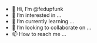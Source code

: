 - 👋 Hi, I’m @fedupfunk
- 👀 I’m interested in ...
- 🌱 I’m currently learning ...
- 💞️ I’m looking to collaborate on ...
- 📫 How to reach me ...

<!---
fedupfunk/fedupfunk is a ✨ special ✨ repository because its `README.md` (this file) appears on your GitHub profile.
You can click the Preview link to take a look at your changes.
--->
